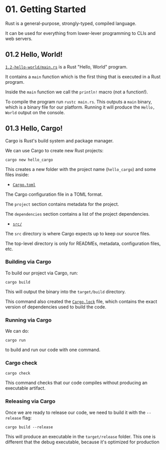 # 01. Getting Started

Rust is a general-purpose, strongly-typed, compiled language.

It can be used for everything from lower-lever programming to CLIs and web servers.

## 01.2 Hello, World!

[`1.2-hello-world/main.rs`](./1.2-hello-world/main.rs) is a Rust "Hello, World" program.

It contains a `main` function which is the first thing that is executed in a Rust program.

Inside the `main` function we call the `println!` macro (not a function!).

To compile the program run `rustc main.rs`.
This outputs a `main` binary, which is a binary file for our platform.
Running it will produce the `Hello, World` output on the console.

## 01.3 Hello, Cargo!

Cargo is Rust's build system and package manager.

We can use Cargo to create new Rust projects:

```shell
cargo new hello_cargo
```

This creates a new folder with the project name (`hello_cargo`) and some files inside:

- [`Cargo.toml`](./hello-cargo/Cargo.toml)

The Cargo configuration file in a TOML format.

The `project` section contains metadata for the project.

The `dependencies` section contains a list of the project dependencies.

- [`src/`](./hello-cargo/src/)

The `src` directory is where Cargo expects up to keep our source files.

The top-level directory is only for READMEs, metadata, configuration files, etc.

### Building via Cargo

To build our project via Cargo, run:

```shell
cargo build
```

This will output the binary into the `target/build` directory.

This command also created the [`Cargo.lock`](./hello-cargo/Cargo.lock) file, which contains the exact version of dependencies used to build the code.

### Running via Cargo

We can do:

```shell
cargo run
```

to build and run our code with one command.

### Cargo check

```shell
cargo check
```

This command checks that our code compiles without producing an executable artifact.

### Releasing via Cargo

Once we are ready to release our code, we need to build it with the `--release` flag:

```shell
cargo build --release
```

This will produce an executable in the `target/release` folder.
This one is different that the debug executable, because it's optimized for production
